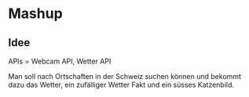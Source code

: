 # Mashup

## Idee

APIs = Webcam API, Wetter API

Man soll nach Ortschaften in der Schweiz suchen können und bekommt dazu das Wetter, ein zufälliger Wetter Fakt und ein süsses Katzenbild.
